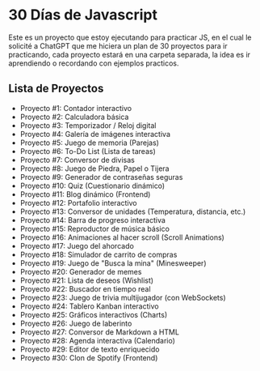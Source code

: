 # 30 Días de Javascript

Este es un proyecto que estoy ejecutando para practicar JS, en el cual le solicité a ChatGPT que me hiciera un plan de 30 proyectos para ir practicando, cada proyecto estará en una carpeta separada, la idea es ir aprendiendo o recordando con ejemplos practicos.

## Lista de Proyectos

- Proyecto #1: Contador interactivo
- Proyecto #2: Calculadora básica
- Proyecto #3: Temporizador / Reloj digital
- Proyecto #4: Galería de imágenes interactiva
- Proyecto #5: Juego de memoria (Parejas)
- Proyecto #6: To-Do List (Lista de tareas)
- Proyecto #7: Conversor de divisas
- Proyecto #8: Juego de Piedra, Papel o Tijera
- Proyecto #9: Generador de contraseñas seguras
- Proyecto #10: Quiz (Cuestionario dinámico)
- Proyecto #11: Blog dinámico (Frontend)
- Proyecto #12: Portafolio interactivo
- Proyecto #13: Conversor de unidades (Temperatura, distancia, etc.)
- Proyecto #14: Barra de progreso interactiva
- Proyecto #15: Reproductor de música básico
- Proyecto #16: Animaciones al hacer scroll (Scroll Animations)
- Proyecto #17: Juego del ahorcado
- Proyecto #18: Simulador de carrito de compras
- Proyecto #19: Juego de "Busca la mina" (Minesweeper)
- Proyecto #20: Generador de memes
- Proyecto #21: Lista de deseos (Wishlist)
- Proyecto #22: Buscador en tiempo real
- Proyecto #23: Juego de trivia multijugador (con WebSockets)
- Proyecto #24: Tablero Kanban interactivo
- Proyecto #25: Gráficos interactivos (Charts)
- Proyecto #26: Juego de laberinto
- Proyecto #27: Conversor de Markdown a HTML
- Proyecto #28: Agenda interactiva (Calendario)
- Proyecto #29: Editor de texto enriquecido
- Proyecto #30: Clon de Spotify (Frontend)